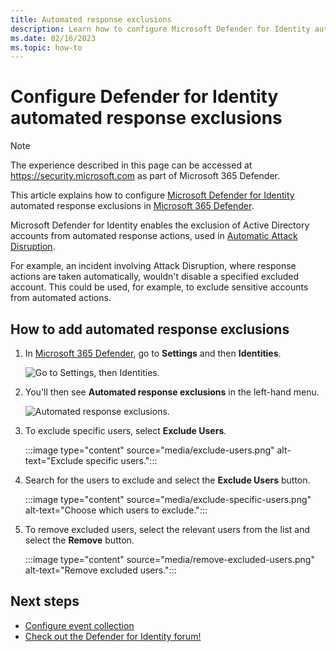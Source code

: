 ```yaml
---
title: Automated response exclusions
description: Learn how to configure Microsoft Defender for Identity automated response exclusions in Microsoft 365 Defender.
ms.date: 02/16/2023
ms.topic: how-to
---
```


# Configure Defender for Identity automated response exclusions

> [!NOTE]
> The experience described in this page can be accessed at <https://security.microsoft.com> as part of Microsoft 365 Defender.

This article explains how to configure [Microsoft Defender for Identity](/defender-for-identity) automated response exclusions in [Microsoft 365 Defender](/microsoft-365/security/defender/overview-security-center).

Microsoft Defender for Identity enables the exclusion of Active Directory accounts from automated response actions, used in [Automatic Attack Disruption](https://techcommunity.microsoft.com/t5/microsoft-365-defender-blog/what-s-new-in-xdr-at-microsoft-ignite/ba-p/3648872).

For example, an incident involving Attack Disruption, where response actions are taken automatically, wouldn't disable a specified excluded account. This could be used, for example, to exclude sensitive accounts from automated actions.

## How to add automated response exclusions

1. In [Microsoft 365 Defender](https://security.microsoft.com/), go to **Settings** and then **Identities**.

    ![Go to Settings, then Identities.](media/settings-identities.png)

1. You'll then see **Automated response exclusions** in the left-hand menu.

    ![Automated response exclusions.](media/automated-response-exclusions.png)

1. To exclude specific users, select **Exclude Users**.

    :::image type="content" source="media/exclude-users.png" alt-text="Exclude specific users.":::

1. Search for the users to exclude and select the **Exclude Users** button.

    :::image type="content" source="media/exclude-specific-users.png" alt-text="Choose which users to exclude.":::

1. To remove excluded users, select the relevant users from the list and select the **Remove** button.

    :::image type="content" source="media/remove-excluded-users.png" alt-text="Remove excluded users.":::

## Next steps

- [Configure event collection](deploy/configure-event-collection.md)
- [Check out the Defender for Identity forum!](<https://aka.ms/MDIcommunity>)

